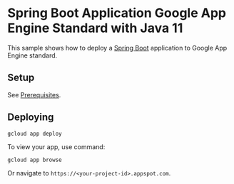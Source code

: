# Spring Boot Application Google App Engine Standard with Java 11

This sample shows how to deploy a [Spring Boot](https://spring.io/projects/spring-boot)
application to Google App Engine standard.

## Setup

See [Prerequisites](../README.md#Prerequisites).

## Deploying

```bash
gcloud app deploy
```

To view your app, use command:
```
gcloud app browse
```
Or navigate to `https://<your-project-id>.appspot.com`.
